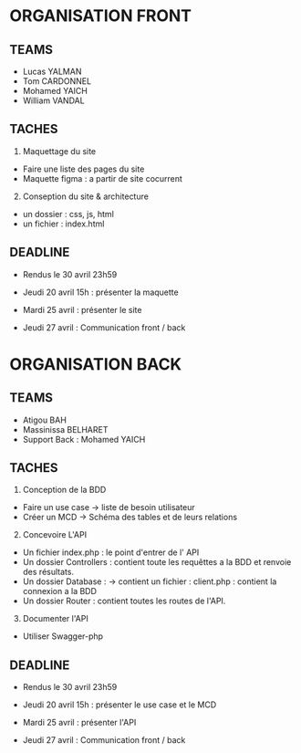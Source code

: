 # ORGANISATION FRONT

## TEAMS

- Lucas YALMAN
- Tom CARDONNEL
- Mohamed YAICH
- William VANDAL

## TACHES

1. Maquettage du site

- Faire une liste des pages du site
- Maquette figma : a partir de site cocurrent 

2. Conseption du site & architecture

- un dossier : css, js, html
- un fichier : index.html

## DEADLINE

- Rendus le 30 avril 23h59

- Jeudi 20 avril 15h : présenter la maquette
- Mardi 25 avril : présenter le site
- Jeudi 27 avril : Communication front / back


# ORGANISATION BACK

## TEAMS

- Atigou BAH
- Massinissa BELHARET
- Support Back : Mohamed YAICH

## TACHES

1. Conception de la BDD

- Faire un use case
-> liste de besoin utilisateur 
- Créer un MCD 
-> Schéma des tables et de leurs relations

2. Concevoire L'API

- Un fichier index.php : le point d'entrer de l' API
- Un dossier Controllers : contient toute les requêttes a la BDD et renvoie des résultats.
- Un dossier Database : -> contient un fichier : client.php : contient la connexion a la BDD
- Un dossier Router : contient toutes les routes de l'API.

3. Documenter l'API

- Utiliser Swagger-php

## DEADLINE

- Rendus le 30 avril 23h59

- Jeudi 20 avril 15h : présenter le use case et le MCD
- Mardi 25 avril : présenter l'API
- Jeudi 27 avril : Communication front / back

